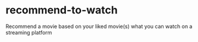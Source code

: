 # recommend-to-watch

Recommend a movie based on your liked movie(s) what you can watch on a streaming platform

